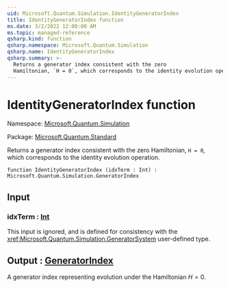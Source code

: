 ```yaml
---
uid: Microsoft.Quantum.Simulation.IdentityGeneratorIndex
title: IdentityGeneratorIndex function
ms.date: 3/2/2022 12:00:00 AM
ms.topic: managed-reference
qsharp.kind: function
qsharp.namespace: Microsoft.Quantum.Simulation
qsharp.name: IdentityGeneratorIndex
qsharp.summary: >-
  Returns a generator index consistent with the zero
  Hamiltonian, `H = 0`, which corresponds to the identity evolution operation.
---
```


# IdentityGeneratorIndex function

Namespace: [Microsoft.Quantum.Simulation](xref:Microsoft.Quantum.Simulation)

Package: [Microsoft.Quantum.Standard](https://nuget.org/packages/Microsoft.Quantum.Standard)


Returns a generator index consistent with the zeroHamiltonian, `H = 0`, which corresponds to the identity evolution operation.

```qsharp
function IdentityGeneratorIndex (idxTerm : Int) : Microsoft.Quantum.Simulation.GeneratorIndex
```


## Input

### idxTerm : [Int](xref:microsoft.quantum.qsharp.valueliterals#int-literals)

This input is ignored, and is defined for consistency with the<xref:Microsoft.Quantum.Simulation.GeneratorSystem> user-defined type.



## Output : [GeneratorIndex](xref:Microsoft.Quantum.Simulation.GeneratorIndex)

A generator index representing evolution under the Hamiltonian$H = 0$.